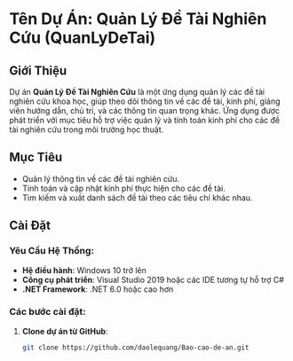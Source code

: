 # Tên Dự Án: Quản Lý Đề Tài Nghiên Cứu (QuanLyDeTai)

## **Giới Thiệu**
Dự án **Quản Lý Đề Tài Nghiên Cứu** là một ứng dụng quản lý các đề tài nghiên cứu khoa học, giúp theo dõi thông tin về các đề tài, kinh phí, giảng viên hướng dẫn, chủ trì, và các thông tin quan trọng khác. Ứng dụng được phát triển với mục tiêu hỗ trợ việc quản lý và tính toán kinh phí cho các đề tài nghiên cứu trong môi trường học thuật.

## **Mục Tiêu**
- Quản lý thông tin về các đề tài nghiên cứu.
- Tính toán và cập nhật kinh phí thực hiện cho các đề tài.
- Tìm kiếm và xuất danh sách đề tài theo các tiêu chí khác nhau.

## **Cài Đặt**
### Yêu Cầu Hệ Thống:
- **Hệ điều hành**: Windows 10 trở lên
- **Công cụ phát triển**: Visual Studio 2019 hoặc các IDE tương tự hỗ trợ C#
- **.NET Framework**: .NET 6.0 hoặc cao hơn

### Các bước cài đặt:
1. **Clone dự án từ GitHub**:
   ```bash
   git clone https://github.com/daolequang/Bao-cao-de-an.git
